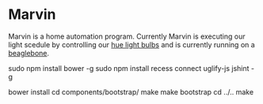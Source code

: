 Marvin
======

Marvin is a home automation program. Currently Marvin is executing our light scedule by controlling our [hue light bulbs](http://www.meethue.com/) and is currently running on a [beaglebone](http://beagleboard.org/bone).


sudo npm install bower -g
sudo npm install recess connect uglify-js jshint -g

bower install
cd components/bootstrap/
make
make bootstrap
cd ../..
make
